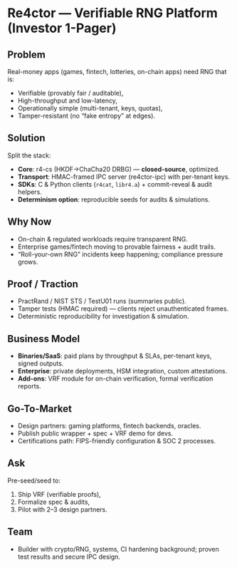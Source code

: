# Re4ctor — Verifiable RNG Platform (Investor 1-Pager)

## Problem
Real-money apps (games, fintech, lotteries, on-chain apps) need RNG that is:
- Verifiable (provably fair / auditable), 
- High-throughput and low-latency,
- Operationally simple (multi-tenant, keys, quotas),
- Tamper-resistant (no “fake entropy” at edges).

## Solution
Split the stack:
- **Core**: r4-cs (HKDF→ChaCha20 DRBG) — **closed-source**, optimized.
- **Transport**: HMAC-framed IPC server (re4ctor-ipc) with per-tenant keys.
- **SDKs**: C & Python clients (`r4cat`, `libr4.a`) + commit-reveal & audit helpers.
- **Determinism option**: reproducible seeds for audits & simulations.

## Why Now
- On-chain & regulated workloads require transparent RNG.
- Enterprise games/fintech moving to provable fairness + audit trails.
- “Roll-your-own RNG” incidents keep happening; compliance pressure grows.

## Proof / Traction
- PractRand / NIST STS / TestU01 runs (summaries public).
- Tamper tests (HMAC required) — clients reject unauthenticated frames.
- Deterministic reproducibility for investigation & simulation.

## Business Model
- **Binaries/SaaS**: paid plans by throughput & SLAs, per-tenant keys, signed outputs.
- **Enterprise**: private deployments, HSM integration, custom attestations.
- **Add-ons**: VRF module for on-chain verification, formal verification reports.

## Go-To-Market
- Design partners: gaming platforms, fintech backends, oracles.
- Publish public wrapper + spec + VRF demo for devs.
- Certifications path: FIPS-friendly configuration & SOC 2 processes.

## Ask
Pre-seed/seed to:
1) Ship VRF (verifiable proofs), 
2) Formalize spec & audits, 
3) Pilot with 2–3 design partners.

## Team
- Builder with crypto/RNG, systems, CI hardening background; proven test results and secure IPC design.
